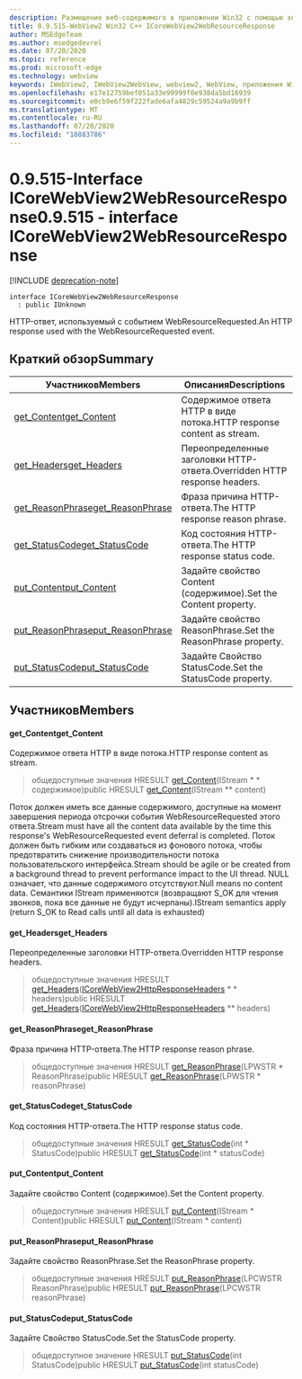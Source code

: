 ```yaml
---
description: Размещение веб-содержимого в приложении Win32 с помощью элемента управления Microsoft Edge WebView2
title: 0.9.515-WebView2 Win32 C++ ICoreWebView2WebResourceResponse
author: MSEdgeTeam
ms.author: msedgedevrel
ms.date: 07/20/2020
ms.topic: reference
ms.prod: microsoft-edge
ms.technology: webview
keywords: IWebView2, IWebView2WebView, webview2, WebView, приложения Win32, Win32, EDGE, ICoreWebView2, ICoreWebView2Controller, элемент управления "веб-браузер", HTML Edge
ms.openlocfilehash: e17e12759bef051a33e99999f0e938da5bd16939
ms.sourcegitcommit: e0cb9e6f59f222fade6afa4829c59524a9a9b9ff
ms.translationtype: MT
ms.contentlocale: ru-RU
ms.lasthandoff: 07/20/2020
ms.locfileid: "10883786"
---
```

# <span data-ttu-id="377c7-104">0.9.515-Interface ICoreWebView2WebResourceResponse</span><span class="sxs-lookup"><span data-stu-id="377c7-104">0.9.515 - interface ICoreWebView2WebResourceResponse</span></span> 

[!INCLUDE [deprecation-note](../../includes/deprecation-note.md)]

```
interface ICoreWebView2WebResourceResponse
  : public IUnknown
```

<span data-ttu-id="377c7-105">HTTP-ответ, используемый с событием WebResourceRequested.</span><span class="sxs-lookup"><span data-stu-id="377c7-105">An HTTP response used with the WebResourceRequested event.</span></span>

## <span data-ttu-id="377c7-106">Краткий обзор</span><span class="sxs-lookup"><span data-stu-id="377c7-106">Summary</span></span>

 <span data-ttu-id="377c7-107">Участников</span><span class="sxs-lookup"><span data-stu-id="377c7-107">Members</span></span>                        | <span data-ttu-id="377c7-108">Описания</span><span class="sxs-lookup"><span data-stu-id="377c7-108">Descriptions</span></span>
--------------------------------|---------------------------------------------
[<span data-ttu-id="377c7-109">get_Content</span><span class="sxs-lookup"><span data-stu-id="377c7-109">get_Content</span></span>](#get_content) | <span data-ttu-id="377c7-110">Содержимое ответа HTTP в виде потока.</span><span class="sxs-lookup"><span data-stu-id="377c7-110">HTTP response content as stream.</span></span>
[<span data-ttu-id="377c7-111">get_Headers</span><span class="sxs-lookup"><span data-stu-id="377c7-111">get_Headers</span></span>](#get_headers) | <span data-ttu-id="377c7-112">Переопределенные заголовки HTTP-ответа.</span><span class="sxs-lookup"><span data-stu-id="377c7-112">Overridden HTTP response headers.</span></span>
[<span data-ttu-id="377c7-113">get_ReasonPhrase</span><span class="sxs-lookup"><span data-stu-id="377c7-113">get_ReasonPhrase</span></span>](#get_reasonphrase) | <span data-ttu-id="377c7-114">Фраза причина HTTP-ответа.</span><span class="sxs-lookup"><span data-stu-id="377c7-114">The HTTP response reason phrase.</span></span>
[<span data-ttu-id="377c7-115">get_StatusCode</span><span class="sxs-lookup"><span data-stu-id="377c7-115">get_StatusCode</span></span>](#get_statuscode) | <span data-ttu-id="377c7-116">Код состояния HTTP-ответа.</span><span class="sxs-lookup"><span data-stu-id="377c7-116">The HTTP response status code.</span></span>
[<span data-ttu-id="377c7-117">put_Content</span><span class="sxs-lookup"><span data-stu-id="377c7-117">put_Content</span></span>](#put_content) | <span data-ttu-id="377c7-118">Задайте свойство Content (содержимое).</span><span class="sxs-lookup"><span data-stu-id="377c7-118">Set the Content property.</span></span>
[<span data-ttu-id="377c7-119">put_ReasonPhrase</span><span class="sxs-lookup"><span data-stu-id="377c7-119">put_ReasonPhrase</span></span>](#put_reasonphrase) | <span data-ttu-id="377c7-120">Задайте свойство ReasonPhrase.</span><span class="sxs-lookup"><span data-stu-id="377c7-120">Set the ReasonPhrase property.</span></span>
[<span data-ttu-id="377c7-121">put_StatusCode</span><span class="sxs-lookup"><span data-stu-id="377c7-121">put_StatusCode</span></span>](#put_statuscode) | <span data-ttu-id="377c7-122">Задайте Свойство StatusCode.</span><span class="sxs-lookup"><span data-stu-id="377c7-122">Set the StatusCode property.</span></span>

## <span data-ttu-id="377c7-123">Участников</span><span class="sxs-lookup"><span data-stu-id="377c7-123">Members</span></span>

#### <span data-ttu-id="377c7-124">get_Content</span><span class="sxs-lookup"><span data-stu-id="377c7-124">get_Content</span></span> 

<span data-ttu-id="377c7-125">Содержимое ответа HTTP в виде потока.</span><span class="sxs-lookup"><span data-stu-id="377c7-125">HTTP response content as stream.</span></span>

> <span data-ttu-id="377c7-126">общедоступные значения HRESULT [get_Content](#get_content)(IStream \* \* содержимое)</span><span class="sxs-lookup"><span data-stu-id="377c7-126">public HRESULT [get_Content](#get_content)(IStream \*\* content)</span></span>

<span data-ttu-id="377c7-127">Поток должен иметь все данные содержимого, доступные на момент завершения периода отсрочки события WebResourceRequested этого ответа.</span><span class="sxs-lookup"><span data-stu-id="377c7-127">Stream must have all the content data available by the time this response's WebResourceRequested event deferral is completed.</span></span> <span data-ttu-id="377c7-128">Поток должен быть гибким или создаваться из фонового потока, чтобы предотвратить снижение производительности потока пользовательского интерфейса.</span><span class="sxs-lookup"><span data-stu-id="377c7-128">Stream should be agile or be created from a background thread to prevent performance impact to the UI thread.</span></span> <span data-ttu-id="377c7-129">NULL означает, что данные содержимого отсутствуют.</span><span class="sxs-lookup"><span data-stu-id="377c7-129">Null means no content data.</span></span> <span data-ttu-id="377c7-130">Семантики IStream применяются (возвращают S_OK для чтения звонков, пока все данные не будут исчерпаны).</span><span class="sxs-lookup"><span data-stu-id="377c7-130">IStream semantics apply (return S_OK to Read calls until all data is exhausted)</span></span>

#### <span data-ttu-id="377c7-131">get_Headers</span><span class="sxs-lookup"><span data-stu-id="377c7-131">get_Headers</span></span> 

<span data-ttu-id="377c7-132">Переопределенные заголовки HTTP-ответа.</span><span class="sxs-lookup"><span data-stu-id="377c7-132">Overridden HTTP response headers.</span></span>

> <span data-ttu-id="377c7-133">общедоступные значения HRESULT [get_Headers](#get_headers)([ICoreWebView2HttpResponseHeaders](icorewebview2httpresponseheaders.md) \* \* headers)</span><span class="sxs-lookup"><span data-stu-id="377c7-133">public HRESULT [get_Headers](#get_headers)([ICoreWebView2HttpResponseHeaders](icorewebview2httpresponseheaders.md) \*\* headers)</span></span>

#### <span data-ttu-id="377c7-134">get_ReasonPhrase</span><span class="sxs-lookup"><span data-stu-id="377c7-134">get_ReasonPhrase</span></span> 

<span data-ttu-id="377c7-135">Фраза причина HTTP-ответа.</span><span class="sxs-lookup"><span data-stu-id="377c7-135">The HTTP response reason phrase.</span></span>

> <span data-ttu-id="377c7-136">общедоступные значения HRESULT [get_ReasonPhrase](#get_reasonphrase)(LPWSTR \* ReasonPhrase)</span><span class="sxs-lookup"><span data-stu-id="377c7-136">public HRESULT [get_ReasonPhrase](#get_reasonphrase)(LPWSTR \* reasonPhrase)</span></span>

#### <span data-ttu-id="377c7-137">get_StatusCode</span><span class="sxs-lookup"><span data-stu-id="377c7-137">get_StatusCode</span></span> 

<span data-ttu-id="377c7-138">Код состояния HTTP-ответа.</span><span class="sxs-lookup"><span data-stu-id="377c7-138">The HTTP response status code.</span></span>

> <span data-ttu-id="377c7-139">общедоступные значения HRESULT [get_StatusCode](#get_statuscode)(int \* StatusCode)</span><span class="sxs-lookup"><span data-stu-id="377c7-139">public HRESULT [get_StatusCode](#get_statuscode)(int \* statusCode)</span></span>

#### <span data-ttu-id="377c7-140">put_Content</span><span class="sxs-lookup"><span data-stu-id="377c7-140">put_Content</span></span> 

<span data-ttu-id="377c7-141">Задайте свойство Content (содержимое).</span><span class="sxs-lookup"><span data-stu-id="377c7-141">Set the Content property.</span></span>

> <span data-ttu-id="377c7-142">общедоступные значения HRESULT [put_Content](#put_content)(IStream \* Content)</span><span class="sxs-lookup"><span data-stu-id="377c7-142">public HRESULT [put_Content](#put_content)(IStream \* content)</span></span>

#### <span data-ttu-id="377c7-143">put_ReasonPhrase</span><span class="sxs-lookup"><span data-stu-id="377c7-143">put_ReasonPhrase</span></span> 

<span data-ttu-id="377c7-144">Задайте свойство ReasonPhrase.</span><span class="sxs-lookup"><span data-stu-id="377c7-144">Set the ReasonPhrase property.</span></span>

> <span data-ttu-id="377c7-145">общедоступные значения HRESULT [put_ReasonPhrase](#put_reasonphrase)(LPCWSTR ReasonPhrase)</span><span class="sxs-lookup"><span data-stu-id="377c7-145">public HRESULT [put_ReasonPhrase](#put_reasonphrase)(LPCWSTR reasonPhrase)</span></span>

#### <span data-ttu-id="377c7-146">put_StatusCode</span><span class="sxs-lookup"><span data-stu-id="377c7-146">put_StatusCode</span></span> 

<span data-ttu-id="377c7-147">Задайте Свойство StatusCode.</span><span class="sxs-lookup"><span data-stu-id="377c7-147">Set the StatusCode property.</span></span>

> <span data-ttu-id="377c7-148">общедоступное значение HRESULT [put_StatusCode](#put_statuscode)(int StatusCode)</span><span class="sxs-lookup"><span data-stu-id="377c7-148">public HRESULT [put_StatusCode](#put_statuscode)(int statusCode)</span></span>

